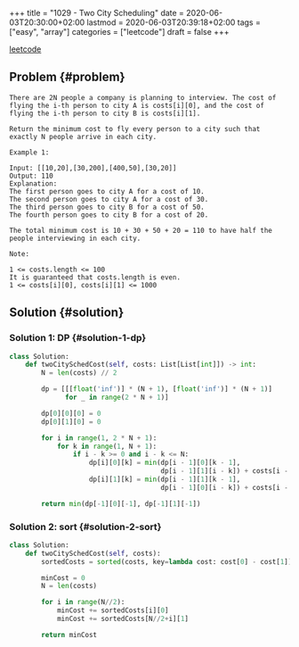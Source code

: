 +++
title = "1029 - Two City Scheduling"
date = 2020-06-03T20:30:00+02:00
lastmod = 2020-06-03T20:39:18+02:00
tags = ["easy", "array"]
categories = ["leetcode"]
draft = false
+++

[leetcode](https://leetcode.com/problems/two-city-scheduling/)


## Problem {#problem}

```text
There are 2N people a company is planning to interview. The cost of flying the i-th person to city A is costs[i][0], and the cost of flying the i-th person to city B is costs[i][1].

Return the minimum cost to fly every person to a city such that exactly N people arrive in each city.

Example 1:

Input: [[10,20],[30,200],[400,50],[30,20]]
Output: 110
Explanation:
The first person goes to city A for a cost of 10.
The second person goes to city A for a cost of 30.
The third person goes to city B for a cost of 50.
The fourth person goes to city B for a cost of 20.

The total minimum cost is 10 + 30 + 50 + 20 = 110 to have half the people interviewing in each city.

Note:

1 <= costs.length <= 100
It is guaranteed that costs.length is even.
1 <= costs[i][0], costs[i][1] <= 1000
```


## Solution {#solution}


### Solution 1: DP {#solution-1-dp}

```python
class Solution:
    def twoCitySchedCost(self, costs: List[List[int]]) -> int:
        N = len(costs) // 2

        dp = [[[float('inf')] * (N + 1), [float('inf')] * (N + 1)]
              for _ in range(2 * N + 1)]

        dp[0][0][0] = 0
        dp[0][1][0] = 0

        for i in range(1, 2 * N + 1):
            for k in range(1, N + 1):
                if i - k >= 0 and i - k <= N:
                    dp[i][0][k] = min(dp[i - 1][0][k - 1],
                                      dp[i - 1][1][i - k]) + costs[i - 1][0]
                    dp[i][1][k] = min(dp[i - 1][1][k - 1],
                                      dp[i - 1][0][i - k]) + costs[i - 1][1]

        return min(dp[-1][0][-1], dp[-1][1][-1])
```


### Solution 2: sort {#solution-2-sort}

```python
class Solution:
    def twoCitySchedCost(self, costs):
        sortedCosts = sorted(costs, key=lambda cost: cost[0] - cost[1])

        minCost = 0
        N = len(costs)

        for i in range(N//2):
            minCost += sortedCosts[i][0]
            minCost += sortedCosts[N//2+i][1]

        return minCost
```
